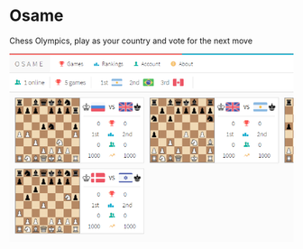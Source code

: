 # Osame

Chess Olympics, play as your country and vote for the next move

![Screenshot](https://github.com/claisne/osame/raw/master/screenshot.png)
